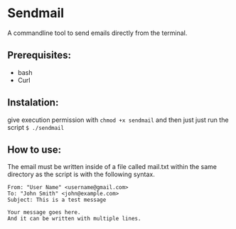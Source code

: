 # Sendmail
A commandline tool to send emails directly from the terminal.

## Prerequisites: 
* bash
* Curl  

## Instalation: 
give execution permission with ```chmod +x sendmail``` and then just just run the script ```$ ./sendmail``` 

## How to use: 
The email must be written inside of a file called mail.txt within the same directory as the script is with the following syntax.

```
From: "User Name" <username@gmail.com>
To: "John Smith" <john@example.com>
Subject: This is a test message

Your message goes here.
And it can be written with multiple lines.
```
